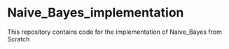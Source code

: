 # Naive_Bayes_implementation
This repository contains code for the implementation of Naive_Bayes from Scratch
